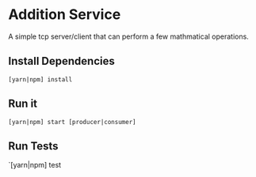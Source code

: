 Addition Service
===================
A simple tcp server/client that can perform a few mathmatical operations.

Install Dependencies
---------------------
`[yarn|npm] install`

Run it
----------
`[yarn|npm] start [producer|consumer]`

Run Tests
----------
`[yarn|npm] test
